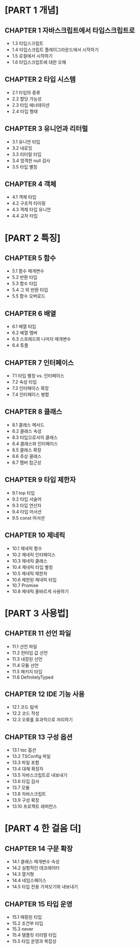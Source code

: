 # [PART 1 개념]

## CHAPTER 1 자바스크립트에서 타입스크립트로
* 1.3 타입스크립트
* 1.4 타입스크립트 플레이그라운드에서 시작하기
* 1.5 로컬에서 시작하기
* 1.6 타입스크립트에 대한 오해


## CHAPTER 2 타입 시스템
* 2.1 타입의 종류
* 2.2 할당 가능성
* 2.3 타입 애너테이션
* 2.4 타입 형태


## CHAPTER 3 유니언과 리터럴
* 3.1 유니언 타입
* 3.2 내로잉
* 3.3 리터럴 타입
* 3.4 엄격한 null 검사
* 3.5 타입 별칭


## CHAPTER 4 객체
* 4.1 객체 타입
* 4.2 구조적 타이핑
* 4.3 객체 타입 유니언
* 4.4 교차 타입



# [PART 2 특징]

## CHAPTER 5 함수
* 5.1 함수 매개변수
* 5.2 반환 타입
* 5.3 함수 타입
* 5.4 그 외 반환 타입
* 5.5 함수 오버로드


## CHAPTER 6 배열
* 6.1 배열 타입
* 6.2 배열 멤버
* 6.3 스프레드와 나머지 매개변수
* 6.4 튜플


## CHAPTER 7 인터페이스
* 7.1 타입 별칭 vs. 인터페이스
* 7.2 속성 타입
* 7.3 인터페이스 확장
* 7.4 인터페이스 병합


## CHAPTER 8 클래스
* 8.1 클래스 메서드
* 8.2 클래스 속성
* 8.3 타입으로서의 클래스
* 8.4 클래스와 인터페이스
* 8.5 클래스 확장
* 8.6 추상 클래스
* 8.7 멤버 접근성


## CHAPTER 9 타입 제한자
* 9.1 top 타입
* 9.2 타입 서술어
* 9.3 타입 연산자
* 9.4 타입 어서션
* 9.5 const 어서션


## CHAPTER 10 제네릭
* 10.1 제네릭 함수
* 10.2 제네릭 인터페이스
* 10.3 제네릭 클래스
* 10.4 제네릭 타입 별칭
* 10.5 제네릭 제한자
* 10.6 제한된 제네릭 타입
* 10.7 Promise
* 10.8 제네릭 올바르게 사용하기



# [PART 3 사용법]

## CHAPTER 11 선언 파일
* 11.1 선언 파일
* 11.2 런타임 값 선언
* 11.3 내장된 선언
* 11.4 모듈 선언
* 11.5 패키지 타입
* 11.6 DefinitelyTyped


## CHAPTER 12 IDE 기능 사용
* 12.1 코드 탐색
* 12.2 코드 작성
* 12.3 오류를 효과적으로 처리하기


## CHAPTER 13 구성 옵션
* 13.1 tsc 옵션
* 13.2 TSConfig 파일
* 13.3 파일 포함
* 13.4 대체 확장자
* 13.5 자바스크립트로 내보내기
* 13.6 타입 검사
* 13.7 모듈
* 13.8 자바스크립트
* 13.9 구성 확장
* 13.10 프로젝트 레퍼런스



# [PART 4 한 걸음 더]

## CHAPTER 14 구문 확장
* 14.1 클래스 매개변수 속성
* 14.2 실험적인 데코레이터
* 14.3 열거형
* 14.4 네임스페이스
* 14.5 타입 전용 가져오기와 내보내기


## CHAPTER 15 타입 운영
* 15.1 매핑된 타입
* 15.2 조건부 타입
* 15.3 never
* 15.4 템플릿 리터럴 타입
* 15.5 타입 운영과 복잡성